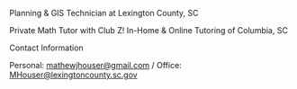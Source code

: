 Planning & GIS Technician at Lexington County, SC

Private Math Tutor with Club Z! In-Home & Online Tutoring of Columbia, SC

Contact Information

Personal: mathewjhouser@gmail.com / Office: MHouser@lexingtoncounty.sc.gov
